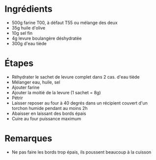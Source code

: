 # Ingrédients

* 500g farine T00, à défaut T55 ou mélange des deux
* 35g huile d'olive
* 10g sel fin
* 4g levure boulangère déshydratée
* 300g d'eau tiède

# Étapes

* Réhydrater le sachet de levure complet dans 2 cas. d'eau tiède
* Mélanger eau, huile, sel
* Ajouter farine
* Ajouter la moitié de la levure (1 sachet = 8g)
* Pétrir
* Laisser reposer au four à 40 degrés dans un récipient couvert d'un torchon humide pendant au moins 2h
* Abaisser en laissant des bords épais
* Cuire au four puissance maximum

# Remarques

* Ne pas faire les bords trop épais, ils poussent beaucoup à la cuisson
